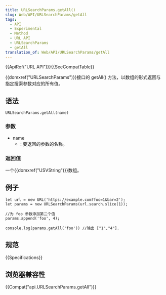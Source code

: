 ```yaml
---
title: URLSearchParams.getAll()
slug: Web/API/URLSearchParams/getAll
tags:
  - API
  - Experimental
  - Method
  - URL API
  - URLSearchParams
  - getAll
translation_of: Web/API/URLSearchParams/getAll
---
```

{{ApiRef("URL API")}}{{SeeCompatTable}}

{{domxref("URLSearchParams")}}接口的 getAll() 方法，以数组的形式返回与指定搜索参数对应的所有值。

## 语法

```plain
URLSearchParams.getAll(name)
```

### 参数

- name
  - : 要返回的参数的名称。

### 返回值

一个{{domxref("USVString")}}数组。

## 例子

```plain
let url = new URL('https://example.com?foo=1&bar=2');
let params = new URLSearchParams(url.search.slice(1));

//为 foo 参数添加第二个值
params.append('foo', 4);

console.log(params.getAll('foo')) //输出 ["1","4"].
```

## 规范

{{Specifications}}

## 浏览器兼容性

{{Compat("api.URLSearchParams.getAll")}}
